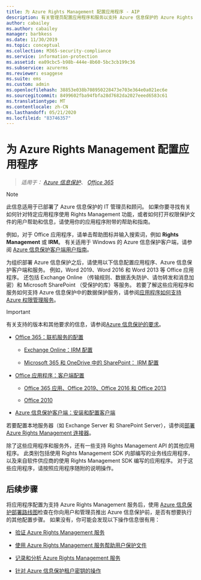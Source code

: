 ```yaml
---
title: 为 Azure Rights Management 配置应用程序 - AIP
description: 有关管理员配置应用程序和服务以支持 Azure 信息保护的 Azure Rights Management 保护服务的说明。
author: cabailey
ms.author: cabailey
manager: barbkess
ms.date: 11/30/2019
ms.topic: conceptual
ms.collection: M365-security-compliance
ms.service: information-protection
ms.assetid: ea09cbc5-b98b-444e-8b60-5bc3cb199c36
ms.subservice: azurerms
ms.reviewer: esaggese
ms.suite: ems
ms.custom: admin
ms.openlocfilehash: 38853e038b708950228473e703e364e0a021ec6e
ms.sourcegitcommit: 8499602fba94fbfa28d7682da2027eeed6583c61
ms.translationtype: MT
ms.contentlocale: zh-CN
ms.lasthandoff: 05/21/2020
ms.locfileid: "83746357"
---
```

# <a name="configuring-applications-for-azure-rights-management"></a>为 Azure Rights Management 配置应用程序

>*适用于： [Azure 信息保护](https://azure.microsoft.com/pricing/details/information-protection)、 [Office 365](https://download.microsoft.com/download/E/C/F/ECF42E71-4EC0-48FF-AA00-577AC14D5B5C/Azure_Information_Protection_licensing_datasheet_EN-US.pdf)*

> [!NOTE]
> 此信息适用于已部署了 Azure 信息保护的 IT 管理员和顾问。 如果你要寻找有关如何针对特定应用程序使用 Rights Management 功能，或者如何打开权限保护文件的用户帮助和信息，请使用你的应用程序附带的帮助和指南。
>
> 例如，对于 Office 应用程序，请单击帮助图标并输入搜索词，例如 **Rights Management** 或 **IRM**。 有关适用于 Windows 的 Azure 信息保护客户端，请参阅 [Azure 信息保护客户端用户指南](./rms-client/client-user-guide.md)。

为组织部署 Azure 信息保护之后，请使用以下信息配置应用程序、Azure 信息保护客户端和服务。 例如，Word 2019、Word 2016 和 Word 2013 等 Office 应用程序。 还包括 Exchange Online （传输规则、数据丢失防护、请勿转发和消息加密）和 Microsoft SharePoint （受保护的库）等服务。 若要了解这些应用程序和服务如何支持 Azure 信息保护中的数据保护服务，请参阅[应用程序如何支持 Azure 权限管理服务](applications-support.md)。

> [!IMPORTANT]
> 有关支持的版本和其他要求的信息，请参阅[Azure 信息保护的要求](requirements.md)。

-   [Office 365：联机服务的配置](configure-office365.md)

    -   [Exchange Online：IRM 配置](configure-office365.md#exchangeonline-irm-configuration)

    -   [Microsoft 365 和 OneDrive 中的 SharePoint： IRM 配置](configure-office365.md#sharepoint-in-microsoft-365-and-onedrive-irm-configuration)

- [Office 应用程序：客户端配置](configure-office-apps.md)

    -   [Office 365 应用、Office 2019、Office 2016 和 Office 2013](configure-office-apps.md#office365-apps-office-2019-office-2016-and-office-2013)

    -   [Office 2010](configure-office-apps.md#office2010)

-   [Azure 信息保护客户端：安装和配置客户端](configure-client.md)

若要配置本地服务器（如 Exchange Server 和 SharePoint Server），请参阅[部署 Azure Rights Management 连接器](deploy-rms-connector.md)。

除了这些应用程序和服务外，还有一些支持 Rights Management API 的其他应用程序。 此类别包括使用 Rights Management SDK 内部编写的业务线应用程序，以及来自软件供应商的使用 Rights Management SDK 编写的应用程序。 对于这些应用程序，请按照应用程序随附的说明操作。

## <a name="next-steps"></a>后续步骤
将应用程序配置为支持 Azure Rights Management 服务后，使用 [Azure 信息保护部署路线图](deployment-roadmap.md)检查在你向用户和管理员推出 Azure 信息保护前，是否有想要执行的其他配置步骤。 如果没有，你可能会发现以下操作信息很有用：

- [验证 Azure Rights Management 服务](verify.md)

- [使用 Azure Rights Management 服务帮助用户保护文件](help-users.md)

- [记录和分析 Azure Rights Management 服务](log-analyze-usage.md)

- [针对 Azure 信息保护租户密钥的操作](operations-tenant-key.md)


